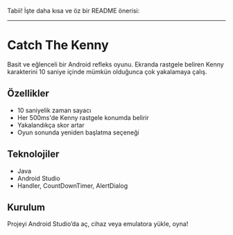Tabii! İşte daha kısa ve öz bir README önerisi:

---

# Catch The Kenny

Basit ve eğlenceli bir Android refleks oyunu. Ekranda rastgele beliren Kenny karakterini 10 saniye içinde mümkün olduğunca çok yakalamaya çalış.

## Özellikler

* 10 saniyelik zaman sayacı
* Her 500ms'de Kenny rastgele konumda belirir
* Yakalandıkça skor artar
* Oyun sonunda yeniden başlatma seçeneği

## Teknolojiler

* Java
* Android Studio
* Handler, CountDownTimer, AlertDialog

## Kurulum

Projeyi Android Studio’da aç, cihaz veya emulatora yükle, oyna!

